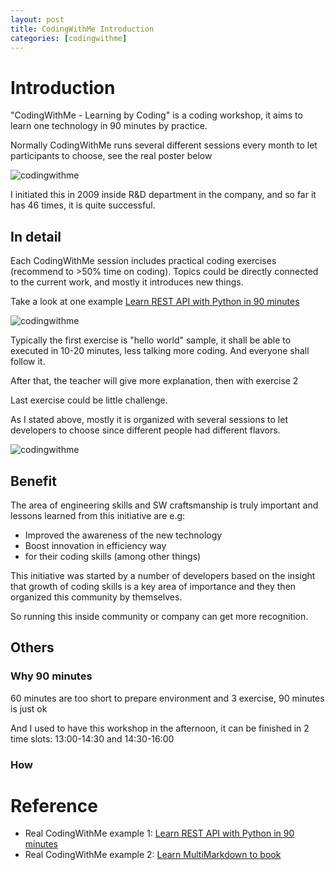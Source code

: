```yaml
---
layout: post
title: CodingWithMe Introduction
categories: [codingwithme]
---
```


# Introduction #

"CodingWithMe - Learning by Coding" is a coding workshop, it aims to learn one technology in 90 minutes by practice.

Normally CodingWithMe runs several different sessions every month to let participants to choose, see the real poster below 

![codingwithme](http://larrycaiyu.com/blog/images/codingwithme-3.png)

I initiated this in 2009 inside R&D department in the company, and so far it has 46 times, it is quite successful.

## In detail ##

Each CodingWithMe session includes practical coding exercises (recommend to >50% time on coding). Topics could be directly connected to the current work, and mostly it introduces new things.

Take a look at one example [Learn REST API with Python in 90 minutes][learnREST]

![codingwithme](http://larrycaiyu.com/blog/images/codingwithme-1.png)

Typically the first exercise is "hello world" sample, it shall be able to executed in 10-20 minutes, less talking more coding. And everyone shall follow it.

After that, the teacher will give more explanation, then with exercise 2

Last exercise could be little challenge.

As I stated above, mostly it is organized with several sessions to let developers to choose since different people had different flavors.

![codingwithme](http://larrycaiyu.com/blog/images/codingwithme-2.png)
 
## Benefit ##

The area of engineering skills and SW craftsmanship is truly important and lessons learned from this initiative are e.g:

- Improved the awareness of the new technology 
- Boost innovation in efficiency way
- for their coding skills (among other things)

This initiative was started by a number of developers based on the insight that growth of coding skills is a key area of importance and they then organized this community by themselves.

So running this inside community or company can get more recognition.

## Others ##

### Why 90 minutes ###

60 minutes are too short to prepare environment and 3 exercise, 90 minutes is just ok

And I used to have this workshop in the afternoon, it can be finished in 2 time slots: 13:00-14:30 and 14:30-16:00 

### How


# Reference #

* Real CodingWithMe example 1: [Learn REST API with Python in 90 minutes][learnREST]
* Real CodingWithMe example 2: [Learn MultiMarkdown to book](http://www.slideshare.net/larrycai/write-book-in-markdown)

[learnREST]: http://www.slideshare.net/larrycai/learn-rest-apiwithpython

